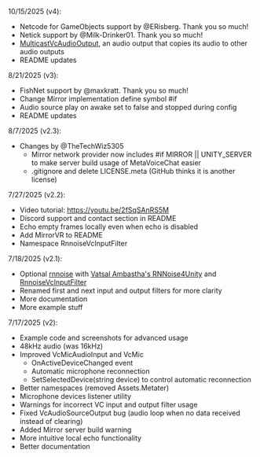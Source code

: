 10/15/2025 (v4):
- Netcode for GameObjects support by @ERisberg. Thank you so much!
- Netick support by @Milk-Drinker01. Thank you so much!
- [MulticastVcAudioOutput](Output/Multicast/MulticastVcAudioOutput.cs), an audio output that copies its audio to other audio outputs
- README updates

8/21/2025 (v3):
- FishNet support by @maxkratt. Thank you so much!
- Change Mirror implementation define symbol #if
- Audio source play on awake set to false and stopped during config
- README updates

8/7/2025 (v2.3):
- Changes by @TheTechWiz5305
    - Mirror network provider now includes #if MIRROR || UNITY_SERVER to make server build usage of MetaVoiceChat easier
    - .gitignore and delete LICENSE.meta (GitHub thinks it is another license)

7/27/2025 (v2.2):
- Video tutorial: https://youtu.be/2fSqSAnRS5M
- Discord support and contact section in README
- Echo empty frames locally even when echo is disabled
- Add MirrorVR to README
- Namespace RnnoiseVcInputFilter

7/18/2025 (v2.1):
- Optional [rnnoise](https://github.com/xiph/rnnoise) with [Vatsal Ambastha's RNNoise4Unity](https://github.com/adrenak/RNNoise4Unity) and [RnnoiseVcInputFilter](rnnoise/RnnoiseVcInputFilter.cs)
- Renamed first and next input and output filters for more clarity
- More documentation
- More example stuff

7/17/2025 (v2):
- Example code and screenshots for advanced usage
- 48kHz audio (was 16kHz)
- Improved VcMicAudioInput and VcMic
    - OnActiveDeviceChanged event
    - Automatic microphone reconnection
    - SetSelectedDevice(string device) to control automatic reconnection
- Better namespaces (removed Assets.Metater)
- Microphone devices listener utility
- Warnings for incorrect VC input and output filter usage
- Fixed VcAudioSourceOutput bug (audio loop when no data received instead of clearing)
- Added Mirror server build warning
- More intuitive local echo functionality
- Better documentation
